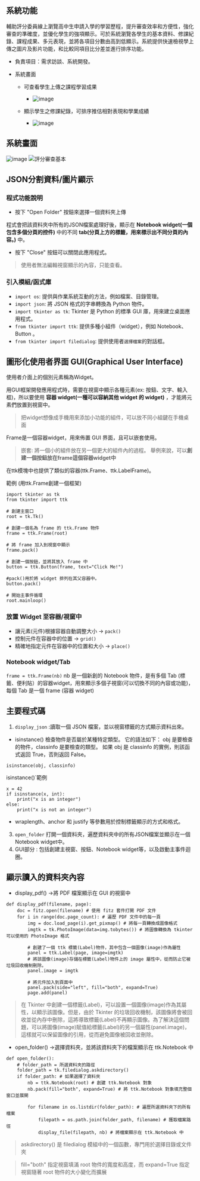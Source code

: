 ## 系統功能
輔助評分委員線上瀏覽高中生申請入學的學習歷程，提升審查效率和方便性，強化審查的準確度，並優化學生的強項顯示。可於系統瀏覽各學生的基本資料、修課紀錄、課程成果、多元表現，並將各項目分數由高到低顯示。系統提供快速檢視學上傳之圖片及影片功能，和比較同項目比分差並進行排序功能。 

- 負責項目：需求訪談、系統開發。 

- 系統畫面

    - 可查看學生上傳之課程學習成果 
        -  ![image](https://hackmd.io/_uploads/Hy4HZ5uWJe.png)

    - 顯示學生之修課紀錄，可排序推估相對表現和學業成績
        -  ![image](https://hackmd.io/_uploads/HJvHZquW1l.png)



## 系統畫面
![image](https://github.com/user-attachments/assets/005508cf-6c0b-4392-8e0f-9ccc7b3c8c63)
![評分審查基本](https://github.com/user-attachments/assets/4c9547c4-935a-4003-ba7b-8ed9dfdb9b54)


## JSON分割資料/圖片顯示

### 程式功能說明

- 按下 "Open Folder" 按鈕來選擇一個資料夾上傳

程式會把該資料夾中所有的JSON檔案處理好後，顯示在 **Notebook widget(一個包含多個分頁的控件)** 中的不同 **tab(分頁上方的標籤，用來標示出不同分頁的內容。)** 中。
- 按下 "Close" 按鈕可以關閉此應用程式。
> 使用者無法編輯視窗顯示的內容，只能查看。





### 引入模組/函式庫
- `import os`: 提供與作業系統互動的方法，例如檔案、目錄管理。
- `import json`: 將 JSON 格式的字串轉換為 Python 物件。
- `import tkinter as tk`: Tkinter 是 Python 的標準 GUI 庫，用來建立桌面應用程式。
- `from tkinter import ttk`: 提供多種小組件（widget），例如 Notebook、Button 。
- `from tkinter import filedialog`: 提供使用者`選擇檔案`的對話框。

## 圖形化使用者界面 GUI(Graphical User Interface)
使用者介面上的個別元素稱為Widget。

用GUI框架開發應用程式時，需要在視窗中顯示各種元素(ex: 按鈕、文字、輸入框)，所以要使用 **容器 widget(一種可以容納其他 widget 的 widget)** ，才能將元素們放置到視窗中。
> 把widget想像成手機用來添加小功能的組件，可以放不同小組鍵在手機桌面

Frame是一個容器widget，用來佈置 GUI 界面，且可以嵌套使用。
> 嵌套: 
> 將一個小的組件放在另一個更大的組件內的過程。
> 舉例來說，可以**創建一個按鈕放在frame這個容器widget中**

在ttk模塊中也提供了類似的容器(ttk.Frame、ttk.LabelFrame)。


範例 (用ttk.Frame創建一個框架)
```python=
import tkinter as tk
from tkinter import ttk

# 創建主窗口
root = tk.Tk()

# 創建一個名為 frame 的 ttk.Frame 物件
frame = ttk.Frame(root)

# 將 frame 加入到視窗中顯示
frame.pack()

# 創建一個按鈕，並將其放入 frame 中
button = ttk.Button(frame, text="Click Me!")

#pack()用於將 widget 排列在其父容器中。
button.pack()

# 開始主事件循環
root.mainloop()
```


### 放置 Widget 至容器/視窗中
- 讓元素(元件)根據容器自動調整大小 -> `pack()`
- 控制元件在容器中的位置 -> `grid()`
- 精確地指定元件在容器中的位置和大小 -> `place()`

### Notebook widget/Tab
`frame = ttk.Frame(nb)`
nb 是一個新創的 Notebook 物件，是有多個 Tab (標籤、便利貼）的容器widget，用來顯示多個子視窗(可以切換不同的內容或功能)，每個 Tab 是一個 frame (容器 widget)


## 主要程式碼

1. `display_json` :讀取一個 JSON 檔案，並以視窗標籤的方式顯示資料出來。
- isinstance() 檢查物件是否屬於某種特定類型。
它的語法如下：
obj 是要檢查的物件，classinfo 是要檢查的類型。
如果 obj 是 classinfo 的實例，則該函式返回 True，否則返回 False。
```python=
isinstance(obj, classinfo)
```

isinstance()`範例
```python=
x = 42
if isinstance(x, int):
    print("x is an integer")
else:
    print("x is not an integer")
```

- wraplength、anchor 和 justify 等參數用於控制標籤顯示的方式和格式。



3. `open_folder` 打開一個資料夾，遍歷資料夾中的所有JSON檔案並顯示在一個Notebook widget中。
4. GUI部分 : 包括創建主視窗、按鈕、Notebook widget等，以及啟動主事件迴圈。

## 顯示讀入的資料夾內容
- display_pdf() ->將 PDF 檔案顯示在 GUI 的視窗中
```python=
def display_pdf(filename, page):
    doc = fitz.open(filename) # 使用 fitz 套件打開 PDF 文件
    for i in range(doc.page_count): # 遍歷 PDF 文件中的每一頁
        img = doc.load_page(i).get_pixmap() # 將每一頁轉換成圖像格式
        imgtk = tk.PhotoImage(data=img.tobytes()) # 將圖像轉換為 tkinter 可以使用的 PhotoImage 格式

        # 創建了一個 ttk 標籤(Label)物件，其中包含一個圖像(image)作為屬性
        panel = ttk.Label(page, image=imgtk) 
        # 將該圖像(image)存儲在標籤(Label)物件上的 image 屬性中，從而防止它被垃圾回收機制刪除。
        panel.image = imgtk 

        # 將元件加入到頁面中
        panel.pack(side="left", fill="both", expand=True)
        page.add(panel)
```
> 在 Tkinter 中創建一個標籤(Label)，可以設置一個圖像(image)作為其屬性，以顯示該圖像。但是，由於 Tkinter 的垃圾回收機制，該圖像將會被回收並從內存中刪除，這將導致標籤(Label)不再顯示圖像。為了解決這個問題，可以將圖像(image)賦值給標籤(Label)的另一個屬性(panel.image)，這樣就可以保留圖像的引用，從而避免圖像被回收並刪除。

- open_folder() ->選擇資料夾，並將該資料夾下的檔案顯示在 ttk.Notebook 中
```python=
def open_folder():
    # folder_path = 所選資料夾的路徑 
    folder_path = tk.filedialog.askdirectory() 
    if folder_path: # 如果選擇了資料夾
        nb = ttk.Notebook(root) # 創建 ttk.Notebook 對象
        nb.pack(fill="both", expand=True) # 將 ttk.Notebook 對象填充整個窗口並展開

        for filename in os.listdir(folder_path): # 遍歷所選資料夾下的所有檔案
            filepath = os.path.join(folder_path, filename) # 獲取檔案路徑
            display_file(filepath, nb) # 將檔案顯示在 ttk.Notebook 中
```
> askdirectory() 是 filedialog 模組中的一個函數，專門用於選擇目錄或文件夾

>  fill="both" 指定視窗填滿 root 物件的寬度和高度，而 expand=True 指定視窗隨著 root 物件的大小變化而擴展
